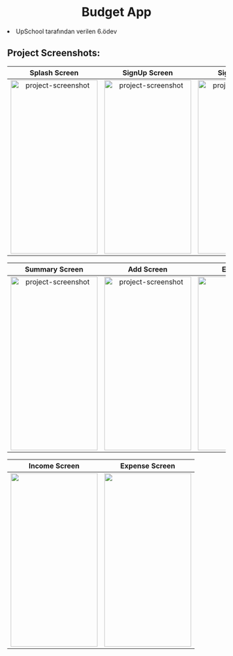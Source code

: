 <h1 align="center" id="title">Budget App </h1>
<p align="center">

<li id="description">UpSchool tarafından verilen 6.ödev</li>





<h2>Project Screenshots:</h2>



| Splash Screen             |  SignUp Screen           | SignIn Screen|
:-------------------------:|:-------------------------:|:-------------------------:
<img src="https://github.com/seydanurkuvvetli/BudgetApp/assets/72807269/a787ecc1-dc4d-4eb7-928e-f304ee6ac313" alt="project-screenshot" width="200" height="400/"> |<img src="https://github.com/seydanurkuvvetli/BudgetApp/assets/72807269/dde6c6dd-aab3-48eb-a726-d4902f3b0522" alt="project-screenshot" width="200" height="400/">|<img src="https://github.com/seydanurkuvvetli/BudgetApp/assets/72807269/eac5adda-c2d6-431d-8886-a5c46c5969a8" alt="project-screenshot" width="200" height="400/">



| Summary Screen             | Add Screen             | Edit Screen|
:-------------------------:|:-------------------------:|:-------------------------:
<img src="https://github.com/seydanurkuvvetli/BudgetApp/assets/72807269/e599d96e-0e82-42df-8b02-81b74f1bb442" alt="project-screenshot" width="200" height="400/">|<img src="https://github.com/seydanurkuvvetli/BudgetApp/assets/72807269/64dd597a-89a2-4a68-b68f-a3f798127c80" alt="project-screenshot" width="200" height="400/">|<img src="https://github.com/seydanurkuvvetli/BudgetApp/assets/72807269/f4947fe6-acd2-420c-affe-e6f2f487ea62" width="200" height="400/">

|Income Screen            | Expense Screen              |
:-------------------------:|:-------------------------:|
<img src="https://github.com/seydanurkuvvetli/BudgetApp/assets/72807269/d34fd1bb-83e6-493e-a448-415ac1db6c2e" width="200" height="400/">|<img src="https://github.com/seydanurkuvvetli/BudgetApp/assets/72807269/65462efa-fe5e-4106-b3ab-b696c9a1bb8c" width="200" height="400/">


